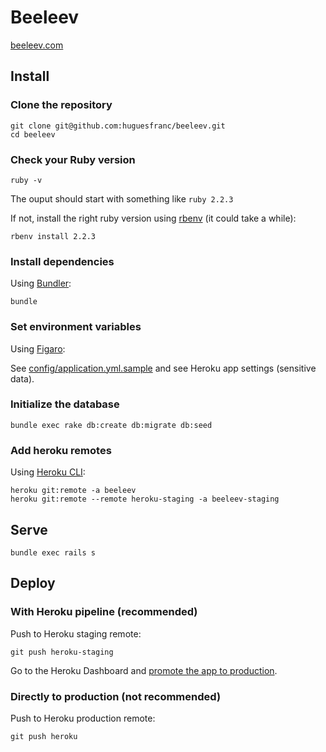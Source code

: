 # Beeleev

[beeleev.com](https://www.beeleev.com)

## Install

### Clone the repository

```shell
git clone git@github.com:huguesfranc/beeleev.git
cd beeleev
```

### Check your Ruby version

```shell
ruby -v
```

The ouput should start with something like `ruby 2.2.3`

If not, install the right ruby version using [rbenv](https://github.com/rbenv/rbenv) (it could take a while):

```shell
rbenv install 2.2.3
```

### Install dependencies

Using [Bundler](https://github.com/bundler/bundler):

```shell
bundle
```

### Set environment variables

Using [Figaro](https://github.com/laserlemon/figaro):

See [config/application.yml.sample](https://github.com/huguesfranc/beeleev/blob/master/config/application.yml.sample) and see Heroku app settings (sensitive data).

### Initialize the database

```shell
bundle exec rake db:create db:migrate db:seed
```

### Add heroku remotes

Using [Heroku CLI](https://devcenter.heroku.com/articles/heroku-cli):

```shell
heroku git:remote -a beeleev
heroku git:remote --remote heroku-staging -a beeleev-staging
```

## Serve

```shell
bundle exec rails s
```

## Deploy

### With Heroku pipeline (recommended)

Push to Heroku staging remote:

```shell
git push heroku-staging
```

Go to the Heroku Dashboard and [promote the app to production](https://devcenter.heroku.com/articles/pipelines).

### Directly to production (not recommended)

Push to Heroku production remote:

```shell
git push heroku
```
